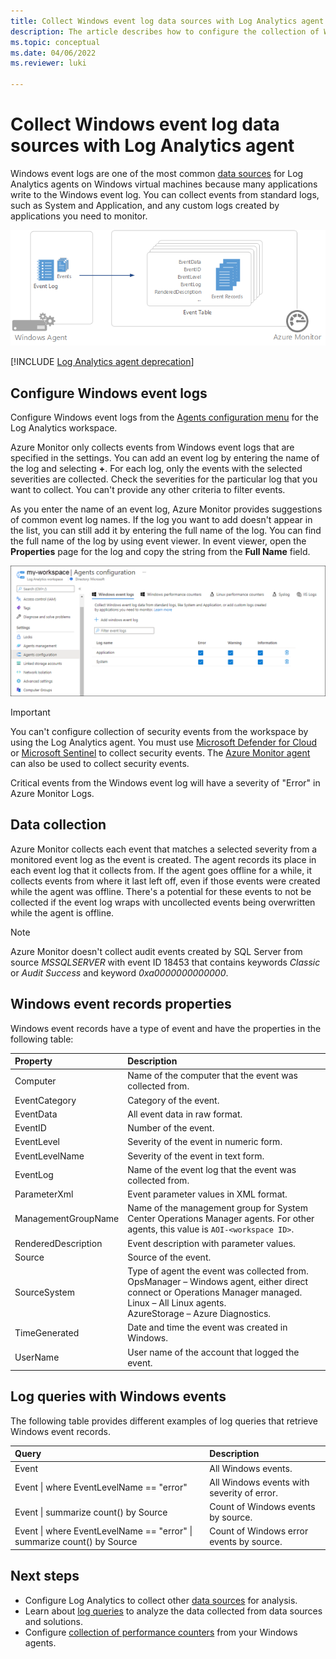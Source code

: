 ```yaml
---
title: Collect Windows event log data sources with Log Analytics agent in Azure Monitor
description: The article describes how to configure the collection of Windows event logs by Azure Monitor and details of the records they create.
ms.topic: conceptual
ms.date: 04/06/2022
ms.reviewer: luki

---
```


# Collect Windows event log data sources with Log Analytics agent

Windows event logs are one of the most common [data sources](../agents/agent-data-sources.md) for Log Analytics agents on Windows virtual machines because many applications write to the Windows event log. You can collect events from standard logs, such as System and Application, and any custom logs created by applications you need to monitor.

![Diagram that shows the Log Analytics agent sending Windows events to the Event table in Azure Monitor.](media/data-sources-windows-events/overview.png)

[!INCLUDE [Log Analytics agent deprecation](../../../includes/log-analytics-agent-deprecation.md)]

## Configure Windows event logs

Configure Windows event logs from the [Agents configuration menu](../agents/agent-data-sources.md#configure-data-sources) for the Log Analytics workspace.

Azure Monitor only collects events from Windows event logs that are specified in the settings. You can add an event log by entering the name of the log and selecting **+**. For each log, only the events with the selected severities are collected. Check the severities for the particular log that you want to collect. You can't provide any other criteria to filter events.

As you enter the name of an event log, Azure Monitor provides suggestions of common event log names. If the log you want to add doesn't appear in the list, you can still add it by entering the full name of the log. You can find the full name of the log by using event viewer. In event viewer, open the **Properties** page for the log and copy the string from the **Full Name** field.

[![Screenshot that shows the Windows event logs tab on the Agents configuration screen.](media/data-sources-windows-events/configure.png)](media/data-sources-windows-events/configure.png#lightbox)

> [!IMPORTANT]
> You can't configure collection of security events from the workspace by using the Log Analytics agent. You must use [Microsoft Defender for Cloud](../../security-center/security-center-enable-data-collection.md) or [Microsoft Sentinel](../../sentinel/connect-windows-security-events.md) to collect security events. The [Azure Monitor agent](azure-monitor-agent-overview.md) can also be used to collect security events.

Critical events from the Windows event log will have a severity of "Error" in Azure Monitor Logs.

## Data collection

Azure Monitor collects each event that matches a selected severity from a monitored event log as the event is created. The agent records its place in each event log that it collects from. If the agent goes offline for a while, it collects events from where it last left off, even if those events were created while the agent was offline. There's a potential for these events to not be collected if the event log wraps with uncollected events being overwritten while the agent is offline.

>[!NOTE]
>Azure Monitor doesn't collect audit events created by SQL Server from source *MSSQLSERVER* with event ID 18453 that contains keywords *Classic* or *Audit Success* and keyword *0xa0000000000000*.
>

## Windows event records properties

Windows event records have a type of event and have the properties in the following table:

| Property | Description |
|:--- |:--- |
| Computer |Name of the computer that the event was collected from. |
| EventCategory |Category of the event. |
| EventData |All event data in raw format. |
| EventID |Number of the event. |
| EventLevel |Severity of the event in numeric form. |
| EventLevelName |Severity of the event in text form. |
| EventLog |Name of the event log that the event was collected from. |
| ParameterXml |Event parameter values in XML format. |
| ManagementGroupName |Name of the management group for System Center Operations Manager agents. For other agents, this value is `AOI-<workspace ID>`. |
| RenderedDescription |Event description with parameter values. |
| Source |Source of the event. |
| SourceSystem |Type of agent the event was collected from. <br> OpsManager – Windows agent, either direct connect or Operations Manager managed. <br> Linux – All Linux agents.  <br> AzureStorage – Azure Diagnostics. |
| TimeGenerated |Date and time the event was created in Windows. |
| UserName |User name of the account that logged the event. |

## Log queries with Windows events

The following table provides different examples of log queries that retrieve Windows event records.

| Query | Description |
|:---|:---|
| Event |All Windows events. |
| Event &#124; where EventLevelName == "error" |All Windows events with severity of error. |
| Event &#124; summarize count() by Source |Count of Windows events by source. |
| Event &#124; where EventLevelName == "error" &#124; summarize count() by Source |Count of Windows error events by source. |

## Next steps

* Configure Log Analytics to collect other [data sources](../agents/agent-data-sources.md) for analysis.
* Learn about [log queries](../logs/log-query-overview.md) to analyze the data collected from data sources and solutions.
* Configure [collection of performance counters](data-sources-performance-counters.md) from your Windows agents.
